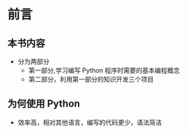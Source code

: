 # 前言

## 本书内容

- 分为两部分
  - 第一部分,学习编写 Python 程序时需要的基本编程概念
  - 第二部分，利用第一部分的知识开发三个项目

## 为何使用 Python

- 效率高，相对其他语言，编写的代码更少，语法简洁
